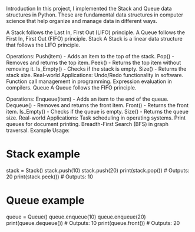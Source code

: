 Introduction
In this project, I implemented the Stack and Queue data structures in Python. These are fundamental data structures in computer science that help organize and manage data in different ways.

A Stack follows the Last In, First Out (LIFO) principle.
A Queue follows the First In, First Out (FIFO) principle.
Stack
A Stack is a linear data structure that follows the LIFO principle.

Operations:
Push(item) - Adds an item to the top of the stack.
Pop() - Removes and returns the top item.
Peek() - Returns the top item without removing it.
Is_Empty() - Checks if the stack is empty.
Size() - Returns the stack size.
Real-world Applications:
Undo/Redo functionality in software.
Function call management in programming.
Expression evaluation in compilers.
Queue
A Queue follows the FIFO principle.

Operations:
Enqueue(item) - Adds an item to the end of the queue.
Dequeue() - Removes and returns the front item.
Front() - Returns the front item.
Is_Empty() - Checks if the queue is empty.
Size() - Returns the queue size.
Real-world Applications:
Task scheduling in operating systems.
Print queues for document printing.
Breadth-First Search (BFS) in graph traversal.
Example Usage:
# Stack example
stack = Stack()
stack.push(10)
stack.push(20)
print(stack.pop())  # Outputs: 20
print(stack.peek())  # Outputs: 10

# Queue example
queue = Queue()
queue.enqueue(10)
queue.enqueue(20)
print(queue.dequeue())  # Outputs: 10
print(queue.front())  # Outputs: 20